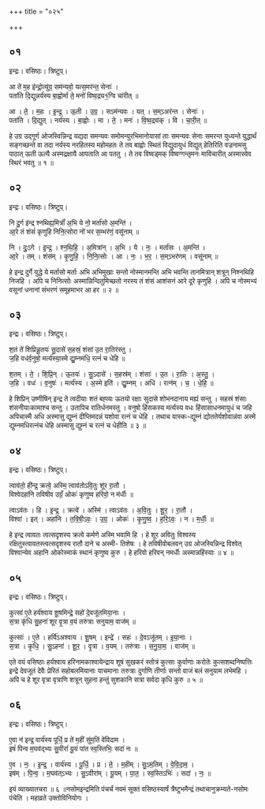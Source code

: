 +++
title = "०२५"

+++


## ०१
इन्द्रः। वसिष्ठः। त्रिष्टुप्।

आ ते॑ म॒ह इ॑न्द्रो॒त्यु॑ग्र॒ सम॑न्यवो॒ यत्स॒मर॑न्त॒ सेनाः॑ ।  
पता॑ति दि॒द्युन्नर्य॑स्य बा॒ह्वोर्मा ते॒ मनो॑ विष्व॒द्र्य१॒॑ग्वि चा॑रीत् ॥

आ । ते॒ । म॒हः । इ॒न्द्र॒ । ऊ॒ती । उ॒ग्र॒ । सऽम॑न्यवः । यत् । स॒म्ऽअर॑न्त । सेनाः॑ ।  
पता॑ति । दि॒द्युत् । नर्य॑स्य । बा॒ह्वोः । मा । ते॒ । मनः॑ । वि॒ष्व॒द्र्य॑क् । वि । चा॒री॒त् ॥

हे उग्र उद्गूर्ण ओजस्विन्निन्द्र यद्यदा समन्यवः समोमन्युरभिमानोयासां ताः समन्यवः सेनाः समरन्त युध्यन्ते युद्धार्थं सङ्गच्छन्ते वा तदा नर्यस्य नरहितस्य महोमहतः ते तव बाह्वोः स्थितं विद्युदायुधं विद्युत् हेतिरिति वज्रनामसु पाठात् ऊती ऊत्यै अस्मद्रक्षायै आपताति आ पततु । ते तव विष्वड्मक् विष्वग्गन्तृमनः माविचारीत् अस्मास्वेव स्थिरं भवतु ॥ १ ॥

## ०२
इन्द्रः। वसिष्ठः। त्रिष्टुप्।

नि दु॒र्ग इ॑न्द्र श्नथिह्य॒मित्राँ॑ अ॒भि ये नो॒ मर्ता॑सो अ॒मन्ति॑ ।  
आ॒रे तं शंसं॑ कृणुहि निनि॒त्सोरा नो॑ भर स॒म्भर॑णं॒ वसू॑नाम् ॥

नि । दुः॒ऽगे । इ॒न्द्र॒ । श्न॒थि॒हि॒ । अ॒मित्रा॑न् । अ॒भि । ये । नः॒ । मर्ता॑सः । अ॒मन्ति॑ ।  
आ॒रे । तम् । शंस॑म् । कृ॒णु॒हि॒ । नि॒नि॒त्सोः । आ । नः॒ । भ॒र॒ । स॒म्ऽभर॑णम् । वसू॑नाम् ॥

हे इन्द्र दुर्गे युद्धे ये मर्तासो मर्ताः अभि अभिमुखाः सन्तो नोस्मानमन्ति अभि भवन्ति तानमित्रान् शत्रून् निश्नथिहि निजहि । अपि च निनित्सोः अस्मान्निन्दितुमिच्छतो नरस्य तं शंसं आशंसनं आरे दूरे कृणुहि । अपि च नोस्मभ्यं वसूनां धनानां संभरणं समूहमाभर आ हर ॥ २ ॥

## ०३
इन्द्रः। वसिष्ठः। त्रिष्टुप्।

श॒तं ते॑ शिप्रिन्नू॒तयः॑ सु॒दासे॑ स॒हस्रं॒ शंसा॑ उ॒त रा॒तिर॑स्तु ।  
ज॒हि वध॑र्व॒नुषो॒ मर्त्य॑स्या॒स्मे द्यु॒म्नमधि॒ रत्नं॑ च धेहि ॥

श॒तम् । ते॒ । शि॒प्रि॒न् । ऊ॒तयः॑ । सु॒ऽदासे॑ । स॒हस्र॑म् । शंसाः॑ । उ॒त । रा॒तिः । अ॒स्तु॒ ।  
ज॒हि । वधः॑ । व॒नुषः॑ । मर्त्य॑स्य । अ॒स्मे इति॑ । द्यु॒म्नम् । अधि॑ । रत्न॑म् । च॒ । धे॒हि॒ ॥

हे शिप्रिन् उष्णीषिन् इन्द्र ते त्वदीयाः शतं बह्व्यः ऊतयो रक्षाः सुदासे शोभनदानाय मह्यं सन्तु । सहस्रं शंसाः शंसनीयाःकामाश्च सन्तु । उतापिच रातिर्धनमस्तु । वनुषो हिंसकस्य मर्त्यस्य वधः हिंसासाधनमायुधं च जहि अपिचास्मै अधि अस्मासु द्युम्नं दीप्तिमदन्नं यशोवा रत्नं च धेहि । तथाच यास्कः-द्युम्नं द्योततेर्यशोवान्नंवा अस्मे द्युम्नमधिरत्नंच धेहि अस्मासु द्युम्नं च रत्नं च धेहीति ॥ ३ ॥

## ०४
इन्द्रः। वसिष्ठः। त्रिष्टुप्।

त्वाव॑तो॒ ही॑न्द्र॒ क्रत्वे॒ अस्मि॒ त्वाव॑तोऽवि॒तुः शू॑र रा॒तौ ।  
विश्वेदहा॑नि तविषीव उग्रँ॒ ओकः॑ कृणुष्व हरिवो॒ न म॑र्धीः ॥

त्वाऽव॑तः । हि । इ॒न्द्र॒ । क्रत्वे॑ । अस्मि॑ । त्वाऽव॑तः । अ॒वि॒तुः । शू॒र॒ । रा॒तौ ।  
विश्वा॑ । इत् । अहा॑नि । त॒वि॒षी॒ऽवः॒ । उ॒ग्र॒ । ओकः॑ । कृ॒णु॒ष्व॒ । ह॒रि॒ऽवः॒ । न । म॒र्धीः॒ ॥

हे इन्द्र त्वावतः त्वत्सदृशस्य क्रत्वे कर्मणे अस्मि भवामि हि । हे शूर अवितुः विश्वस्य रक्षितुस्त्वावतस्त्वत्सदृशस्य रातौ दाने च अस्मी- तिशेषः । हे तविषीवोबलवन् उग्र ओजस्विन्निन्द्र विश्वेत् विश्वान्येव अहानि ओकोस्माकं स्थानं कृणुष्व कुरु । हे हरिवो हरिवन् नमर्धीः अस्मान्नहिंस्याः ॥ ४ ॥

## ०५
इन्द्रः। वसिष्ठः। त्रिष्टुप्।

कुत्सा॑ ए॒ते हर्य॑श्वाय शू॒षमिन्द्रे॒ सहो॑ दे॒वजू॑तमिया॒नाः ।  
स॒त्रा कृ॑धि सु॒हना॑ शूर वृ॒त्रा व॒यं तरु॑त्राः सनुयाम॒ वाज॑म् ॥

कुत्साः॑ । ए॒ते । हर्यि॑ऽअश्वाय । शू॒षम् । इन्द्रे॑ । सहः॑ । दे॒वऽजू॑तम् । इ॒या॒नाः ।  
स॒त्रा । कृ॒धि॒ । सु॒ऽहना॑ । शू॒र॒ । वृ॒त्रा । व॒यम् । तरु॑त्राः । स॒नु॒या॒म॒ । वाज॑म् ॥

एते वयं वसिष्ठाः हर्यश्वाय हरिनामकाश्वायेन्द्राय शूषं सुखकरं स्तोत्रं कुत्साः कुर्वाणाः करोतेः कुत्सशब्दनिष्पत्तिः इन्द्रे देवजूतं देवैः प्रेरितं सहोबलमियानाः याचमानाः तरुत्राः दुर्गाणि तीर्णाः सन्तो वाजं बलं सनुयाम लभेमहि । अपि च हे शूर वृत्रा वृत्राणि शत्रून् सुहना हन्तुं सुशकानि सत्रा सर्वदा कृधि कुरु ॥ ५ ॥

## ०६
इन्द्रः। वसिष्ठः। त्रिष्टुप्।

ए॒वा न॑ इन्द्र॒ वार्य॑स्य पूर्धि॒ प्र ते॑ म॒हीं सु॑म॒तिं वे॑विदाम ।  
इषं॑ पिन्व म॒घव॑द्भ्यः सु॒वीरां॑ यू॒यं पा॑त स्व॒स्तिभिः॒ सदा॑ नः ॥

ए॒व । नः॒ । इ॒न्द्र॒ । वार्य॑स्य । पू॒र्धि॒ । प्र । ते॒ । म॒हीम् । सु॒ऽम॒तिम् । वे॒वि॒दा॒म॒ ।  
इष॑म् । पि॒न्व॒ । म॒घव॑त्ऽभ्यः । सु॒ऽवीरा॑म् । यू॒यम् । पा॒त॒ । स्व॒स्तिऽभिः॑ । सदा॑ । नः॒ ॥

इयं व्याख्यातचरा ॥ ६ ॥नसोमइन्द्रमिति पंचर्चं नवमं सूक्तं वसिष्ठस्यार्षं त्रैष्टुभमैन्द्रं तथाचानुक्रम्यते-नसोमः पंचेति । महाव्रते उक्तोविनियोगः ।